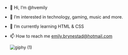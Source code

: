 
- 👋 Hi, I’m @hvemily
- 👀 I’m interested in technology, gaming, music and more.
- 🌱 I’m currently learning HTML & CSS
- 📫 How to reach me emily.brynestad@hotmail.com



     ![giphy (1)](https://github.com/hvemily/hvemily/assets/126881207/938bcb0f-7f00-43d8-8c14-8558486bbc9c)



<!---
hvemily/hvemily is a ✨ special ✨ repository because its `README.md` (this file) appears on your GitHub profile.
You can click the Preview link to take a look at your changes.
--->
